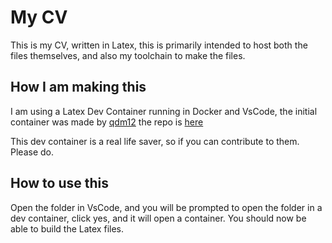 # My CV

This is my CV, written in Latex, this is primarily intended to host both the files themselves, and also my toolchain to make the files.

## How I am making this

I am using a Latex Dev Container running in Docker and VsCode, the initial container was made by [qdm12](https://github.com/qdm12) the repo is [here](https://github.com/qdm12/latexdevcontainer)

This dev container is a real life saver, so if you can contribute to them. Please do. 

## How to use this

Open the folder in VsCode, and you will be prompted to open the folder in a dev container, click yes, and it will open a container. You should now be able to build the Latex files.